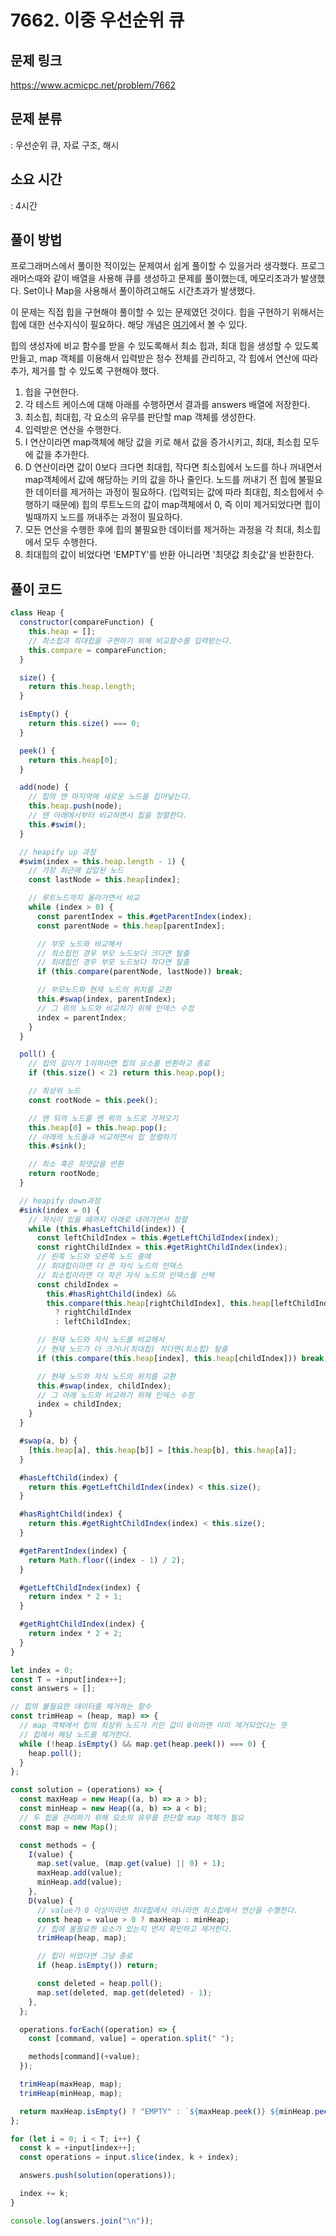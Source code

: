 # 7662. 이중 우선순위 큐

## 문제 링크

https://www.acmicpc.net/problem/7662

## 문제 분류

: 우선순위 큐, 자료 구조, 해시

## 소요 시간

: 4시간

## 풀이 방법

프로그래머스에서 풀이한 적이있는 문제여서 쉽게 풀이할 수 있을거라 생각했다. 프로그래머스때와 같이 배열을 사용해 큐를 생성하고 문제를 풀이했는데, 메모리초과가 발생했다. Set이나 Map을 사용해서 풀이하려고해도 시간초과가 발생했다.

이 문제는 직접 힙을 구현해야 풀이할 수 있는 문제였던 것이다. 힙을 구현하기 위해서는 힙에 대한 선수지식이 필요하다. 해당 개념은 [여기](https://github.com/brad-go/algorithm-typescript/tree/main/src/data-structures/heap)에서 볼 수 있다.

힙의 생성자에 비교 함수를 받을 수 있도록해서 최소 힙과, 최대 힙을 생성할 수 있도록 만들고, map 객체를 이용해서 입력받은 정수 전체를 관리하고, 각 힙에서 연산에 따라 추가, 제거를 할 수 있도록 구현해야 했다.

1. 힙을 구현한다.
2. 각 테스트 케이스에 대해 아래를 수행하면서 결과를 answers 배열에 저장한다.
3. 최소힙, 최대힙, 각 요소의 유무를 판단할 map 객체를 생성한다.
4. 입력받은 연산을 수행한다.
5. I 연산이라면 map객체에 해당 값을 키로 해서 값을 증가시키고, 최대, 최소힙 모두에 값을 추가한다.
6. D 연산이라면 값이 0보다 크다면 최대힙, 작다면 최소힙에서 노드를 하나 꺼내면서 map객체에서 값에 해당하는 키의 값을 하나 줄인다. 노드를 꺼내기 전 힙에 불필요한 데이터를 제거하는 과정이 필요하다. (입력되는 값에 따라 최대힙, 최소힙에서 수행하기 때문에) 힙의 루트노드의 값이 map객체에서 0, 즉 이미 제거되었다면 힙이 빌때까지 노드를 꺼내주는 과정이 필요하다.
7. 모든 연산을 수행한 후에 힙의 불필요한 데이터를 제거하는 과정을 각 최대, 최소힙에서 모두 수행한다.
8. 최대힙의 값이 비었다면 'EMPTY'를 반환 아니라면 '최댓값 최솟값'을 반환한다.

## 풀이 코드

```js
class Heap {
  constructor(compareFunction) {
    this.heap = [];
    // 최소힙과 최대힙을 구현하기 위해 비교함수를 입력받는다.
    this.compare = compareFunction;
  }

  size() {
    return this.heap.length;
  }

  isEmpty() {
    return this.size() === 0;
  }

  peek() {
    return this.heap[0];
  }

  add(node) {
    // 힙의 맨 마지막에 새로운 노드를 집어넣는다.
    this.heap.push(node);
    // 맨 아래에서부터 비교하면서 힙을 정렬한다.
    this.#swim();
  }

  // heapify up 과정
  #swim(index = this.heap.length - 1) {
    // 가장 최근에 삽입된 노드
    const lastNode = this.heap[index];

    // 루트노드까지 올라가면서 비교
    while (index > 0) {
      const parentIndex = this.#getParentIndex(index);
      const parentNode = this.heap[parentIndex];

      // 부모 노드와 비교해서
      // 최소힙인 경우 부모 노드보다 크다면 탈출
      // 최대힙인 경우 부모 노드보다 작다면 탈출
      if (this.compare(parentNode, lastNode)) break;

      // 부모노드와 현재 노드의 위치를 교환
      this.#swap(index, parentIndex);
      // 그 위의 노드와 비교하기 위해 인덱스 수정
      index = parentIndex;
    }
  }

  poll() {
    // 힙의 길이가 1이하라면 힙의 요소를 반환하고 종료
    if (this.size() < 2) return this.heap.pop();

    // 최상위 노드
    const rootNode = this.peek();

    // 맨 뒤의 노드를 맨 위의 노드로 가져오기
    this.heap[0] = this.heap.pop();
    // 아래의 노드들과 비교하면서 힙 정렬하기
    this.#sink();

    // 최소 혹은 최댓값을 반환
    return rootNode;
  }

  // heapify down과정
  #sink(index = 0) {
    // 자식이 있을 때까지 아래로 내려가면서 정렬
    while (this.#hasLeftChild(index)) {
      const leftChildIndex = this.#getLeftChildIndex(index);
      const rightChildIndex = this.#getRightChildIndex(index);
      // 왼쪽 노드와 오른쪽 노드 중에
      // 최대힙이라면 더 큰 자식 노드의 인덱스
      // 최소힙이라면 더 작은 자식 노드의 인덱스를 선택
      const childIndex =
        this.#hasRightChild(index) &&
        this.compare(this.heap[rightChildIndex], this.heap[leftChildIndex])
          ? rightChildIndex
          : leftChildIndex;

      // 현재 노드와 자식 노드를 비교해서
      // 현재 노드가 더 크거나(최대힙) 작다면(최소힙) 탈출
      if (this.compare(this.heap[index], this.heap[childIndex])) break;

      // 현재 노드와 자식 노드의 위치를 교환
      this.#swap(index, childIndex);
      // 그 아래 노드와 비교하기 위해 인덱스 수정
      index = childIndex;
    }
  }

  #swap(a, b) {
    [this.heap[a], this.heap[b]] = [this.heap[b], this.heap[a]];
  }

  #hasLeftChild(index) {
    return this.#getLeftChildIndex(index) < this.size();
  }

  #hasRightChild(index) {
    return this.#getRightChildIndex(index) < this.size();
  }

  #getParentIndex(index) {
    return Math.floor((index - 1) / 2);
  }

  #getLeftChildIndex(index) {
    return index * 2 + 1;
  }

  #getRightChildIndex(index) {
    return index * 2 + 2;
  }
}

let index = 0;
const T = +input[index++];
const answers = [];

// 힙의 불필요한 데이터를 제거하는 함수
const trimHeap = (heap, map) => {
  // map 객체에서 힙의 최상위 노드가 키인 값이 0이라면 이미 제거되었다는 뜻
  // 힙에서 해당 노드를 제거한다.
  while (!heap.isEmpty() && map.get(heap.peek()) === 0) {
    heap.poll();
  }
};

const solution = (operations) => {
  const maxHeap = new Heap((a, b) => a > b);
  const minHeap = new Heap((a, b) => a < b);
  // 두 힙을 관리하기 위해 요소의 유무를 판단할 map 객체가 필요
  const map = new Map();

  const methods = {
    I(value) {
      map.set(value, (map.get(value) || 0) + 1);
      maxHeap.add(value);
      minHeap.add(value);
    },
    D(value) {
      // value가 0 이상이라면 최대힙에서 아니라면 최소힙에서 연산을 수행한다.
      const heap = value > 0 ? maxHeap : minHeap;
      // 힙에 불필요한 요소가 있는지 먼저 확인하고 제거한다.
      trimHeap(heap, map);

      // 힙이 비었다면 그냥 종료
      if (heap.isEmpty()) return;

      const deleted = heap.poll();
      map.set(deleted, map.get(deleted) - 1);
    },
  };

  operations.forEach((operation) => {
    const [command, value] = operation.split(" ");

    methods[command](+value);
  });

  trimHeap(maxHeap, map);
  trimHeap(minHeap, map);

  return maxHeap.isEmpty() ? "EMPTY" : `${maxHeap.peek()} ${minHeap.peek()}`;
};

for (let i = 0; i < T; i++) {
  const k = +input[index++];
  const operations = input.slice(index, k + index);

  answers.push(solution(operations));

  index += k;
}

console.log(answers.join("\n"));
```
